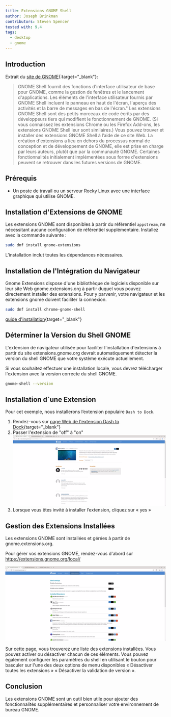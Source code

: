 ```yaml
---
title: Extensions GNOME Shell
author: Joseph Brinkman
contributors: Steven Spencer
tested with: 9.4
tags:
  - desktop
  - gnome
---
```


## Introduction

Extrait du [site de GNOME](https://extensions.gnome.org/about/){:target="_blank"}:

> GNOME Shell fournit des fonctions d'interface utilisateur de base pour GNOME, comme la gestion de fenêtres et le lancement d'applications. Les éléments de l'interface utilisateur fournis par GNOME Shell incluent le panneau en haut de l'écran, l'aperçu des activités et la barre de messages en bas de l'écran."
> Les extensions GNOME Shell sont des petits morceaux de code écrits par des développeurs tiers qui modifient le fonctionnement de GNOME. (Si vous connaissez les extensions Chrome ou les Firefox Add-ons, les extensions GNOME Shell leur sont similaires.) Vous pouvez trouver et installer des extensions GNOME Shell à l’aide de ce site Web.
> La création d'extensions a lieu en dehors du processus normal de conception et de développement de GNOME, elle est prise en charge par leurs auteurs, plutôt que par la communauté GNOME. Certaines fonctionnalités initialement implémentées sous forme d'extensions peuvent se retrouver dans les futures versions de GNOME.

## Prérequis

- Un poste de travail ou un serveur Rocky Linux avec une interface graphique qui utilise GNOME.

## Installation d'Extensions de GNOME

Les extensions GNOME sont disponibles à partir du référentiel `appstream`, ne nécessitant aucune configuration de référentiel supplémentaire. Installez avec la commande suivante :

```bash
sudo dnf install gnome-extensions
```

L’installation inclut toutes les dépendances nécessaires.

## Installation de l'Intégration du Navigateur

Gnome Extensions dispose d'une bibliothèque de logiciels disponible sur leur site Web gnome.extensions.org à partir duquel vous pouvez directement installer des extensions. Pour y parvenir, votre navigateur et les extensions gnome doivent faciliter la connexion.

```bash
sudo dnf install chrome-gnome-shell
```

[guide d'installation](https://gnome.pages.gitlab.gnome.org/gnome-browser-integration/pages/installation-guide.html){target="_blank"}

## Déterminer la Version du Shell GNOME

L'extension de navigateur utilisée pour faciliter l'installation d'extensions à partir du site extensions.gnome.org devrait automatiquement détecter la version du shell GNOME que votre système exécute actuellement.

Si vous souhaitez effectuer une installation locale, vous devrez télécharger l'extension avec la version correcte du shell GNOME.

```bash
gnome-shell --version
```

## Installation d\`une Extension

Pour cet exemple, nous installerons l’extension populaire `Dash to Dock`.

1. Rendez-vous sur [page Web de l'extension Dash to Dock](https://extensions.gnome.org/extension/307/dash-to-dock/){target="_blank"}
2. Passer l'extension de "off" à "on"
   ![Toggle extension](images/gnome_extensions_images/gnome-shell-extensions-toggle-btn.webp)
3. Lorsque vous êtes invité à installer l’extension, cliquez sur « yes »

## Gestion des Extensions Installées

Les extensions GNOME sont installées et gérées à partir de gnome.extensions.org.

Pour gérer vos extensions GNOME, rendez-vous d'abord sur https://extensions.gnome.org/local/

![Manage GNOME extensions](images/gnome_extensions_images/gnome-shell-installed-extensions.webp)

Sur cette page, vous trouverez une liste des extensions installées. Vous pouvez activer ou désactiver chacun de ces éléments. Vous pouvez également configurer les paramètres du shell en utilisant le bouton pour basculer sur l'une des deux options de menu disponibles « Désactiver toutes les extensions » « Désactiver la validation de version ».

## Conclusion

Les extensions GNOME sont un outil bien utile pour ajouter des fonctionnalités supplémentaires et personnaliser votre environnement de bureau GNOME.
